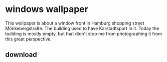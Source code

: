 # windows wallpaper

This wallpaper is about a window front in Hamburg shopping street Mönkebergstraße. The building used to have Karstadtsport in it. Today the building is mostly empty, but that didn't stop me from photographing it from this great perspective.


## download